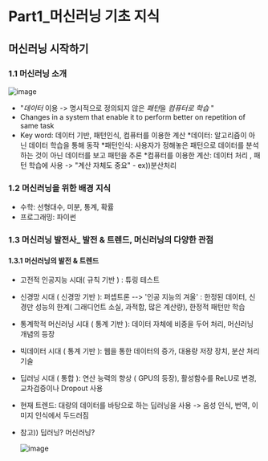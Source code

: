 # Part1_머신러닝 기초 지식

## 머신러닝 시작하기

### 1.1 머신러닝 소개
  ![image](https://user-images.githubusercontent.com/26568793/35224842-bc26a6f0-ffc9-11e7-8783-46d883b5550b.png)
  - "*데이터* 이용 -> 명시적으로 정의되지 않은 *패턴*을 *컴퓨터로 학습* "
  -  Changes in a system that enable it to perform better on repetition of same task
  -  Key word: 데이터 기반, 패턴인식, 컴퓨터를 이용한 계산
        *데이터: 알고리즘이 아닌 데이터 학습을 통해 동작
        *패턴인식: 사용자가 정해놓은 패턴으로 데이터를 분석하는 것이 아닌 데이터를 보고 패턴을 추론
        *컴퓨터를 이용한 계산: 데이터 처리 , 패턴 학습에 사용 -> "계산 자체도 중요" - ex))분산처리


### 1.2 머신러닝을 위한 배경 지식
  - 수학: 선형대수, 미분, 통계, 확률
  - 프로그래밍: 파이썬

### 1.3 머신러닝 발전사_ 발전 & 트렌드, 머신러닝의 다양한 관점

  #### 1.3.1 머신러닝의 발전 & 트렌드
  - 고전적 인공지능 시대( 규칙 기반 ) : 튜링 테스트
  - 신경망 시대 ( 신경망 기반 ): 퍼셉트론
                       --> '인공 지능의 겨울' : 한정된 데이터, 신경만 성능의 한계( 그래디언트 소실, 과적합, 많은 계산량), 한정적 패턴만 학습
  - 통계학적 머신러닝 시대 ( 통계 기반 ): 데이터 자체에 비중을 두어 처리, 머신러닝 개념의 등장
  - 빅데이터 시대 ( 통계 기반 ): 웹을 통한 데이터의 증가, 대용량 저장 장치, 분산 처리 기술
  - 딥러닝 시대 ( 통합 ): 연산 능력의 향상 ( GPU의 등장), 활성함수를 ReLU로 변경, 교차검증이나 Dropout 사용
  - 현재 트렌드: 대량의 데이터를 바탕으로 하는 딥러닝을 사용 -> 음성 인식, 번역, 이미지 인식에서 두드러짐

 - 참고)) 딥러닝? 머신러닝?

    ![image](https://user-images.githubusercontent.com/26568793/35225648-3b073fc8-ffcc-11e7-8714-aa36a86051f0.png)


